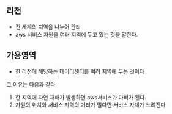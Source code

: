 
## 리전
- 전 세계의 지역을 나누어 관리
- aws 서비스 자원을 여러 지역에 두고 있는 것을 말한다.

## 가용영역
- 한 리전에 해당하는 데이터센터를 여러 지역에 두는 것이다

그 이유는 다음과 같다
1. 한 지역에 자연 재해가 발생하면 aws서비스가 마비가 된다.
2. 자원의 위치와 서비스 지역의 거리가 멀다면 서비스 자체가 느려진다


 